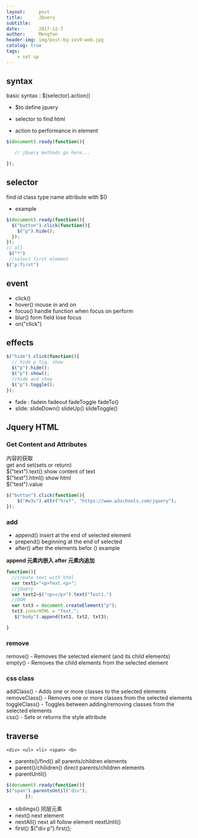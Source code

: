 ```yaml
---
layout:     post
title:      JQuery
subtitle:   
date:       2017-12-7
author:     Mengfan
header-img: img/post-bg-ios9-web.jpg
catalog: true
tags:
    - set up
---
```

## syntax

basic syntax : $(selector).action()
* $to define jquery

* selector to find html

* action to performance in element

``` Javascript
$(document).ready(function(){

   // jQuery methods go here...

});
```
## selector
find id class type name attribute with $()
- example

```Javascript
$(document).ready(function(){
  $("button").click(function(){
    $("p").hide();
  });
});
// all
 $("*")
 //select first element
$("p:first")


```
## event
* click()
* hover() mouse in and on
* focus() handle function when focus on perform
*  blur() form field lose focus
* on("click")

## effects
```Javascript
$("hide").click(function(){
  // hide p tig, show
  $("p").hide();
  $("p").show();
  //hide and show
  $("p").toggle();
});

````
* fade : fadein fadeout fadeToggle fadeTo()
* slide: slideDown() slideUp() slideToggle()

## Jquery HTML

### Get Content and Attributes
内容的获取<br>
get and set(sets or return)<br>
$("text").text() show content of text<br>
$("test").html() show html<br>
$("test").value

```JavaScript
$("button").click(function(){
    $("#w3s").attr("href", "https://www.w3schools.com/jquery");
});
```
### add
* append() insert at the end of selected element
* prepend()  beginning at the end of selected
* after() after the elements befor ()
example

**append 元素内嵌入
after 元素内追加**

```JavaScript
function(){
  //create text with html
  var text1="<p>Text.<p>";
  //jQuery
  var text2=$("<p></p>").text("Text1.")
  //DOM
  var txt3 = document.createElement("p");
  txt3.innerHTML = "Text.";
   $("body").append(txt1, txt2, txt3);

}
```
### remove
remove() - Removes the selected element (and its child elements)<br>
empty() - Removes the child elements from the selected element
### css class
addClass() - Adds one or more classes to the selected elements<br>
removeClass() - Removes one or more classes from the selected elements<br>
toggleClass() - Toggles between adding/removing classes from the selected elements<br>
css() - Sets or returns the style attribute
## traverse
    <div> <ul> <li> <span> <b>

* parents()/find()  all parents/children elements
* parent()/chilidren() direct parents/children elements
* parentUntil()
```JavaScript      
$(document).ready(function(){
$("span").parentsUntil("div");
       });
```
* sibilings() 同层元素
* next() next element
* nextAll() next all follow element
nextUntil()
* first()  $("div p").first();

